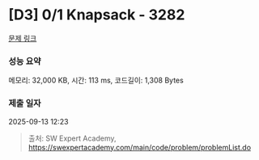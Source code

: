 # [D3] 0/1 Knapsack - 3282 

[문제 링크](https://swexpertacademy.com/main/code/problem/problemDetail.do?contestProbId=AWBJAVpqrzQDFAWr) 

### 성능 요약

메모리: 32,000 KB, 시간: 113 ms, 코드길이: 1,308 Bytes

### 제출 일자

2025-09-13 12:23



> 출처: SW Expert Academy, https://swexpertacademy.com/main/code/problem/problemList.do